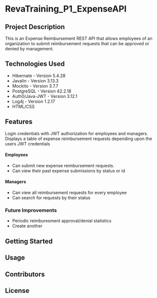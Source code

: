 # RevaTraining_P1_ExpenseAPI

## Project Description
This is an Expense Reimbursement REST API that allows employees of an organization to submit reimbursement requests that can be approved or denied by management. 
## Technologies Used
- Hibernate - Version 5.4.28
- Javalin - Version 3.13.3
- Mockito - Version 3.7.7
- PostgreSQL - Version 42.2.18
- Auth0/Java-JWT - Version 3.12.1
- Log4j - Version 1.2.17
- HTML/CSS
## Features
Login credentials with JWT authorization for employees and managers.
Displays a table of expense reimbursement requests depending upon the users JWT credentials
#### Employees 
  - Can submit new expense reimbursement requests.
  - Can view their past expense submissions by status or id
#### Managers
  - Can view all reimbursement requests for every employee
  - Can search for requests by their status
### Future Improvements
  - Periodic reimburesment approval/denial statistics
  - Create another

## Getting Started

## Usage

## Contributors 

## License


